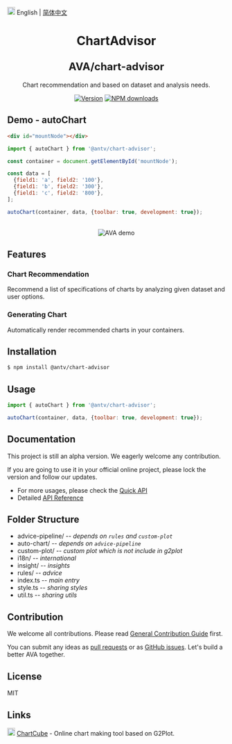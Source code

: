 <img src="https://gw.alipayobjects.com/zos/antfincdn/R8sN%24GNdh6/language.svg" width="18"> English | [简体中文](./zh-CN/README.zh-CN.md)

<h1 align="center">
  <p>ChartAdvisor</p>
  <span style="font-size: 24px;">AVA/chart-advisor</span>
</h1>

<div align="center">

Chart recommendation and based on dataset and analysis needs.

[![Version](https://badgen.net/npm/v/@antv/chart-advisor)](https://www.npmjs.com/@antv/chart-advisor)
[![NPM downloads](http://img.shields.io/npm/dm/@antv/chart-advisor.svg)](http://npmjs.com/@antv/chart-advisor)

</div>

## Demo - autoChart

```html
<div id="mountNode"></div>
```

```js
import { autoChart } from '@antv/chart-advisor';

const container = document.getElementById('mountNode');

const data = [
  {field1: 'a', field2: '100'},
  {field1: 'b', field2: '300'},
  {field1: 'c', field2: '800'},
];

autoChart(container, data, {toolbar: true, development: true});
```

<br>

<div align="center">
  <img src="https://gw.alipayobjects.com/zos/antfincdn/QTJPYXJpjW/avademo.gif" alt="AVA demo">
</div>

## Features

### Chart Recommendation

Recommend a list of specifications of charts by analyzing given dataset and user options.

### Generating Chart

Automatically render recommended charts in your containers.

## Installation

```bash
$ npm install @antv/chart-advisor
```

## Usage

```js
import { autoChart } from '@antv/chart-advisor';

autoChart(container, data, {toolbar: true, development: true});
```

## Documentation

This project is still an alpha version. We eagerly welcome any contribution.

If you are going to use it in your official online project, please lock the version and follow our updates.

* For more usages, please check the [Quick API](./API.md)
* Detailed [API Reference](../../docs/api/chart-advisor.md)

## Folder Structure
- advice-pipeline/  -- *depends on `rules` and `custom-plot`*
- auto-chart/ -- *depends on `advice-pipeline`*
- custom-plot/ -- *custom plot which is not include in g2plot*
- i18n/ -- *international*
- insight/  -- *insights*
- rules/  -- *advice*
- index.ts  -- *main entry*
- style.ts  -- *sharing styles*
- util.ts  -- *sharing utils*

## Contribution

We welcome all contributions. Please read [General Contribution Guide](../../CONTRIBUTING.md) first.

You can submit any ideas as [pull requests](https://github.com/antvis/AVA/pulls) or as [GitHub issues](https://github.com/antvis/AVA/issues). Let's build a better AVA together.

## License

MIT

## Links

<img src="https://gw.alipayobjects.com/zos/antfincdn/1yMwFkBvyV/chartcube-logo-cube.svg" width="18"> [ChartCube](https://chartcube.alipay.com/) - Online chart making tool based on G2Plot.

